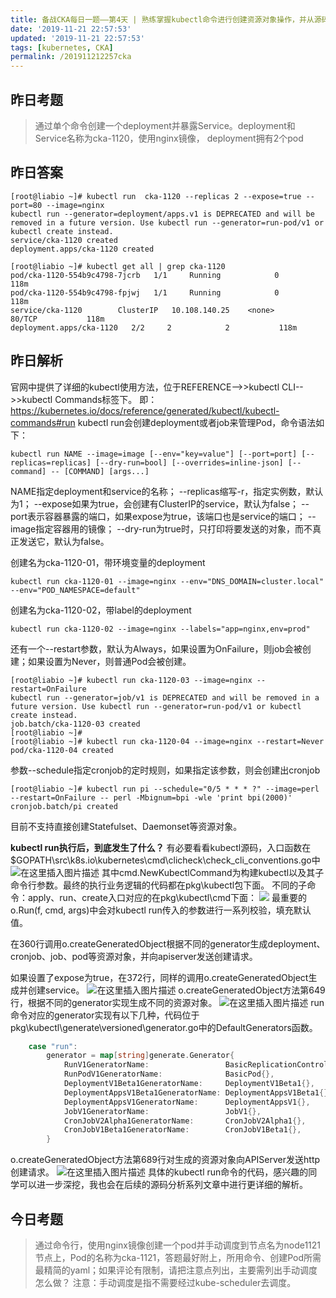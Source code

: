 ```yaml
---
title: 备战CKA每日一题——第4天 | 熟练掌握kubectl命令进行创建资源对象操作，并从源码进行解析
date: '2019-11-21 22:57:53'
updated: '2019-11-21 22:57:53'
tags: [kubernetes, CKA]
permalink: /201911212257cka
---
```



## 昨日考题

> 通过单个命令创建一个deployment并暴露Service。deployment和Service名称为cka-1120，使用nginx镜像， deployment拥有2个pod


## 昨日答案
```shell
[root@liabio ~]# kubectl run  cka-1120 --replicas 2 --expose=true --port=80 --image=nginx
kubectl run --generator=deployment/apps.v1 is DEPRECATED and will be removed in a future version. Use kubectl run --generator=run-pod/v1 or kubectl create instead.
service/cka-1120 created
deployment.apps/cka-1120 created

[root@liabio ~]# kubectl get all | grep cka-1120
pod/cka-1120-554b9c4798-7jcrb   1/1     Running            0          118m
pod/cka-1120-554b9c4798-fpjwj   1/1     Running            0          118m
service/cka-1120        ClusterIP   10.108.140.25    <none>        80/TCP           118m
deployment.apps/cka-1120   2/2     2            2           118m
```

## 昨日解析
官网中提供了详细的kubectl使用方法，位于REFERENCE-->>kubectl CLI-->>kubectl Commands标签下。
即：
https://kubernetes.io/docs/reference/generated/kubectl/kubectl-commands#run
kubectl run会创建deployment或者job来管理Pod，命令语法如下：
```shell
kubectl run NAME --image=image [--env="key=value"] [--port=port] [--replicas=replicas] [--dry-run=bool] [--overrides=inline-json] [--command] -- [COMMAND] [args...]
```
NAME指定deployment和service的名称；
--replicas缩写-r，指定实例数，默认为1；
--expose如果为true，会创建有ClusterIP的service，默认为false；
--port表示容器暴露的端口，如果expose为true，该端口也是service的端口；
--image指定容器用的镜像；
--dry-run为true时，只打印将要发送的对象，而不真正发送它，默认为false。

创建名为cka-1120-01，带环境变量的deployment
```shell
kubectl run cka-1120-01 --image=nginx --env="DNS_DOMAIN=cluster.local" --env="POD_NAMESPACE=default"
```

创建名为cka-1120-02，带label的deployment
```shell
kubectl run cka-1120-02 --image=nginx --labels="app=nginx,env=prod"
```

还有一个--restart参数，默认为Always，如果设置为OnFailure，则job会被创建；如果设置为Never，则普通Pod会被创建。
```shell
[root@liabio ~]# kubectl run cka-1120-03 --image=nginx --restart=OnFailure
kubectl run --generator=job/v1 is DEPRECATED and will be removed in a future version. Use kubectl run --generator=run-pod/v1 or kubectl create instead.
job.batch/cka-1120-03 created
[root@liabio ~]# 
[root@liabio ~]# kubectl run cka-1120-04 --image=nginx --restart=Never
pod/cka-1120-04 created
```

参数--schedule指定cronjob的定时规则，如果指定该参数，则会创建出cronjob
```shell
[root@liabio ~]# kubectl run pi --schedule="0/5 * * * ?" --image=perl --restart=OnFailure -- perl -Mbignum=bpi -wle 'print bpi(2000)'
cronjob.batch/pi created
```

目前不支持直接创建Statefulset、Daemonset等资源对象。

**kubectl run执行后，到底发生了什么？**
有必要看看kubectl源码，入口函数在$GOPATH\src\k8s.io\kubernetes\cmd\clicheck\check_cli_conventions.go中
![在这里插入图片描述](https://cdn.jsdelivr.net/gh/smallersoup/jsDelivr-cdn@main/blog/artical/csdnimg/20191120225914654.png)
其中cmd.NewKubectlCommand为构建kubectl以及其子命令行参数。最终的执行业务逻辑的代码都在pkg\kubectl包下面。
不同的子命令：apply、run、create入口对应的在pkg\kubectl\cmd下面：
![](https://cdn.jsdelivr.net/gh/smallersoup/jsDelivr-cdn@main/blog/artical/csdnimg/20191120230328728.png)
最重要的o.Run(f, cmd, args)中会对kubectl run传入的参数进行一系列校验，填充默认值。

在360行调用o.createGeneratedObject根据不同的generator生成deployment、cronjob、job、pod等资源对象，并向apiserver发送创建请求。

如果设置了expose为true，在372行，同样的调用o.createGeneratedObject生成并创建service。
![在这里插入图片描述](https://cdn.jsdelivr.net/gh/smallersoup/jsDelivr-cdn@main/blog/artical/csdnimg/2019112023064675.png)
o.createGeneratedObject方法第649行，根据不同的generator实现生成不同的资源对象。
![在这里插入图片描述](https://cdn.jsdelivr.net/gh/smallersoup/jsDelivr-cdn@main/blog/artical/csdnimg/20191120231426352.png)
run命令对应的generator实现有以下几种，代码位于pkg\kubectl\generate\versioned\generator.go中的DefaultGenerators函数。
```go
	case "run":
		generator = map[string]generate.Generator{
			RunV1GeneratorName:                 BasicReplicationController{},
			RunPodV1GeneratorName:              BasicPod{},
			DeploymentV1Beta1GeneratorName:     DeploymentV1Beta1{},
			DeploymentAppsV1Beta1GeneratorName: DeploymentAppsV1Beta1{},
			DeploymentAppsV1GeneratorName:      DeploymentAppsV1{},
			JobV1GeneratorName:                 JobV1{},
			CronJobV2Alpha1GeneratorName:       CronJobV2Alpha1{},
			CronJobV1Beta1GeneratorName:        CronJobV1Beta1{},
		}
```


o.createGeneratedObject方法第689行对生成的资源对象向APIServer发送http创建请求。
![在这里插入图片描述](https://cdn.jsdelivr.net/gh/smallersoup/jsDelivr-cdn@main/blog/artical/csdnimg/20191120231300336.png)
具体的kubectl run命令的代码，感兴趣的同学可以进一步深挖，我也会在后续的源码分析系列文章中进行更详细的解析。

## 今日考题
>  通过命令行，使用nginx镜像创建一个pod并手动调度到节点名为node1121节点上，Pod的名称为cka-1121，答题最好附上，所用命令、创建Pod所需最精简的yaml；如果评论有限制，请把注意点列出，主要需列出手动调度怎么做？
>  注意：手动调度是指不需要经过kube-scheduler去调度。
